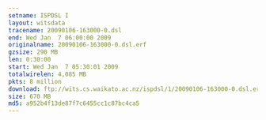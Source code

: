 ```yaml
---
setname: ISPDSL I
layout: witsdata
tracename: 20090106-163000-0.dsl
end: Wed Jan  7 06:00:00 2009
originalname: 20090106-163000-0.dsl.erf
gzsize: 290 MB
len: 0:30:00
start: Wed Jan  7 05:30:01 2009
totalwirelen: 4,085 MB
pkts: 8 million
download: ftp://wits.cs.waikato.ac.nz/ispdsl/1/20090106-163000-0.dsl.erf.gz
size: 670 MB
md5: a952b4f13de87f7c6455cc1c87bc4ca5
---
```

